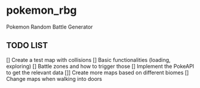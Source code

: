 # pokemon_rbg
Pokemon Random Battle Generator

## TODO LIST
[] Create a test map with collisions
[] Basic functionalities (loading, exploring)
[] Battle zones and how to trigger those
[] Implement the PokeAPI to get the relevant data
[]] Create more maps based on different biomes
[] Change maps when walking into doors